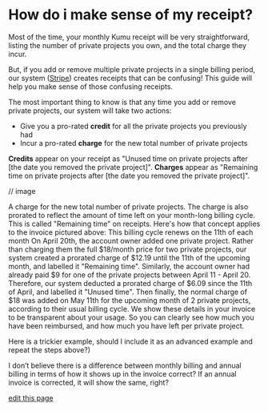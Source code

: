 # How do i make sense of my receipt?

Most of the time, your monthly Kumu receipt will be very straightforward, listing the number of private projects you own, and the total charge they incur.

But, if you add or remove multiple private projects in a single billing period, our system ([Stripe](https://stripe.com/)) creates receipts that can be confusing! This guide will help you make sense of those confusing receipts.

The most important thing to know is that any time you add or remove private projects, our system will take two actions:
- Give you a pro-rated **credit** for all the private projects you previously had
- Incur a pro-rated **charge** for the new total number of private projects

**Credits** appear on your receipt as "Unused time on private projects after [the date you removed the private project]". **Charges** appear as "Remaining time on private projects after [the date you removed the private project]".

// image


A charge for the new total number of private projects. The charge is also prorated to reflect the amount of time left on your month-long billing cycle. This is called "Remaining time" on receipts.
Here's how that concept applies to the invoice pictured above:
This billing cycle renews on the 11th of each month
On April 20th, the account owner added one private project. Rather than charging them the full $18/month price for two private projects, our system created a prorated charge of $12.19 until the 11th of the upcoming month, and labelled it "Remaining time".
Similarly, the account owner had already paid $9 for one of the private projects between April 11 - April 20. Therefore, our system deducted a prorated charge of $6.09 since the 11th of April, and labelled it "Unused time".
Then finally, the normal charge of $18 was added on May 11th  for the upcoming month of 2 private projects, according to their usual billing cycle.
We show these details in your invoice to be transparent about your usage. So you can clearly see how much you have been reimbursed, and how much you have left per private project. 




Here is a trickier example, should I include it as an advanced example and repeat the steps above?)



I don’t believe there is a difference between monthly billing and annual billing in terms of how it shows up in the invoice correct? If an annual invoice is corrected, it will show the same, right?  


<span class="edit-link"><a href="https://github.com/kumu/docs/blob/master/how-do-i-make-sense-of-my-receipt.md" target="_blank"><i class="fa fa-github"></i> edit this page</a></span>
